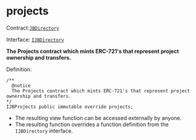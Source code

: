 # projects

Contract:[`JBDirectory`](../)‌

Interface: [`IJBDirectory`](../../../interfaces/ijbdirectory.md)

**The Projects contract which mints ERC-721's that represent project ownership and transfers.**

Definition:

```solidity
/** 
  @notice 
  The Projects contract which mints ERC-721's that represent project ownership and transfers.
*/ 
IJBProjects public immutable override projects;
```

* The resulting view function can be accessed externally by anyone.
* The resulting function overrides a function definition from the `IJBDirectory` interface.
